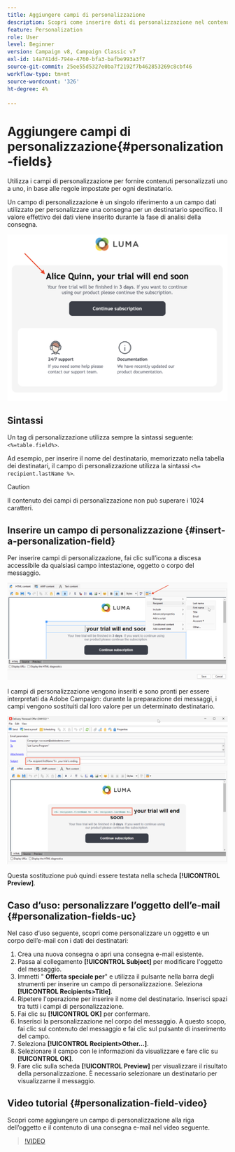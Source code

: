 ```yaml
---
title: Aggiungere campi di personalizzazione
description: Scopri come inserire dati di personalizzazione nel contenuto del messaggio
feature: Personalization
role: User
level: Beginner
version: Campaign v8, Campaign Classic v7
exl-id: 14a741dd-794e-4760-bfa3-bafbe993a3f7
source-git-commit: 25ee55d5327e0ba7f2192f7b462853269c8cbf46
workflow-type: tm+mt
source-wordcount: '326'
ht-degree: 4%

---
```


# Aggiungere campi di personalizzazione{#personalization-fields}

Utilizza i campi di personalizzazione per fornire contenuti personalizzati uno a uno, in base alle regole impostate per ogni destinatario.

Un campo di personalizzazione è un singolo riferimento a un campo dati utilizzato per personalizzare una consegna per un destinatario specifico. Il valore effettivo dei dati viene inserito durante la fase di analisi della consegna.

![esempio di personalizzazione del messaggio](assets/perso-name-sample.png)

## Sintassi

Un tag di personalizzazione utilizza sempre la sintassi seguente: `<%=table.field%>`.

Ad esempio, per inserire il nome del destinatario, memorizzato nella tabella dei destinatari, il campo di personalizzazione utilizza la sintassi `<%= recipient.lastName %>`.

>[!CAUTION]
>
>Il contenuto dei campi di personalizzazione non può superare i 1024 caratteri.

## Inserire un campo di personalizzazione {#insert-a-personalization-field}

Per inserire campi di personalizzazione, fai clic sull’icona a discesa accessibile da qualsiasi campo intestazione, oggetto o corpo del messaggio.

![inserisci un campo di personalizzazione](assets/perso-field-insert.png)

I campi di personalizzazione vengono inseriti e sono pronti per essere interpretati da Adobe Campaign: durante la preparazione dei messaggi, i campi vengono sostituiti dal loro valore per un determinato destinatario.

![campi di personalizzazione in un messaggio e-mail](assets/perso-fields-in-msg.png)

Questa sostituzione può quindi essere testata nella scheda **[!UICONTROL Preview]**.

<!--Learn more about message preview in [this page]().-->

## Caso d’uso: personalizzare l’oggetto dell’e-mail {#personalization-fields-uc}

Nel caso d’uso seguente, scopri come personalizzare un oggetto e un corpo dell’e-mail con i dati dei destinatari:

1. Crea una nuova consegna o apri una consegna e-mail esistente.
1. Passa al collegamento **[!UICONTROL Subject]** per modificare l&#39;oggetto del messaggio.
1. Immetti &quot; **Offerta speciale per**&quot; e utilizza il pulsante nella barra degli strumenti per inserire un campo di personalizzazione. Seleziona **[!UICONTROL Recipients>Title]**.
1. Ripetere l&#39;operazione per inserire il nome del destinatario. Inserisci spazi tra tutti i campi di personalizzazione.
1. Fai clic su **[!UICONTROL OK]** per confermare.
1. Inserisci la personalizzazione nel corpo del messaggio. A questo scopo, fai clic sul contenuto del messaggio e fai clic sul pulsante di inserimento del campo.
1. Seleziona **[!UICONTROL Recipient>Other...]**.
1. Selezionare il campo con le informazioni da visualizzare e fare clic su **[!UICONTROL OK]**.
1. Fare clic sulla scheda **[!UICONTROL Preview]** per visualizzare il risultato della personalizzazione. È necessario selezionare un destinatario per visualizzarne il messaggio.



## Video tutorial {#personalization-field-video}

Scopri come aggiungere un campo di personalizzazione alla riga dell’oggetto e il contenuto di una consegna e-mail nel video seguente.

>[!VIDEO](https://video.tv.adobe.com/v/24925?quality=12)
